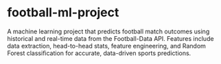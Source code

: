 # football-ml-project
A machine learning project that predicts football match outcomes using historical and real-time data from the Football-Data API. Features include data extraction, head-to-head stats, feature engineering, and Random Forest classification for accurate, data-driven sports predictions.
